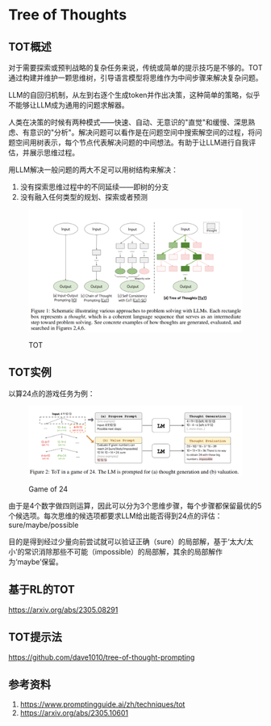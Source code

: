# Tree of Thoughts

## TOT概述

对于需要探索或预判战略的复杂任务来说，传统或简单的提示技巧是不够的。TOT通过构建并维护一颗思维树，引导语言模型将思维作为中间步骤来解决复杂问题。

LLM的自回归机制，从左到右逐个生成token并作出决策，这种简单的策略，似乎不能够让LLM成为通用的问题求解器。

人类在决策的时候有两种模式——快速、自动、无意识的"直觉"和缓慢、深思熟虑、有意识的"分析"。解决问题可以看作是在问题空间中搜索解空间的过程，将问题空间用树表示，每个节点代表解决问题的中间想法。有助于让LLM进行自我评估，并展示思维过程。

用LLM解决一般问题的两大不足可以用树结构来解决：

1. 没有探索思维过程中的不同延续——即树的分支
2. 没有融入任何类型的规划、探索或者预测

<figure><img src="../.gitbook/assets/TOT-1.png" alt=""><figcaption><p>TOT</p></figcaption></figure>

## TOT实例

以算24点的游戏任务为例：

<figure><img src="../.gitbook/assets/TOT-2.png" alt=""><figcaption><p>Game of 24</p></figcaption></figure>

由于是4个数字做四则运算，因此可以分为3个思维步骤，每个步骤都保留最优的5个候选项。每次思维的候选项都要求LLM给出能否得到24点的评估：\
sure/maybe/possible

目的是得到经过少量向前尝试就可以验证正确（sure）的局部解，基于‘太大/太小’的常识消除那些不可能（impossible）的局部解，其余的局部解作为‘maybe’保留。

## 基于RL的TOT

https://arxiv.org/abs/2305.08291

## TOT提示法

https://github.com/dave1010/tree-of-thought-prompting

## 参考资料

1. https://www.promptingguide.ai/zh/techniques/tot
2. https://arxiv.org/abs/2305.10601
